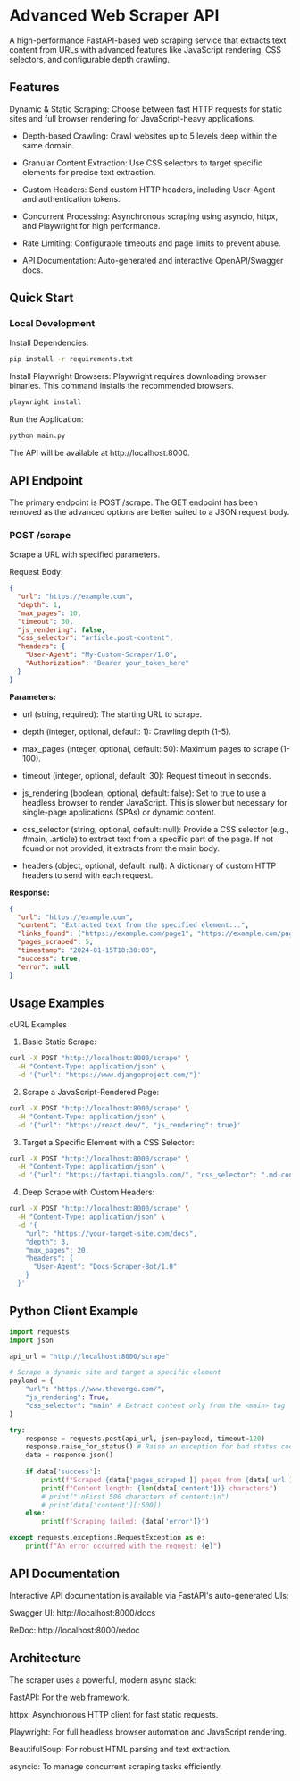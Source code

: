 # Advanced Web Scraper API
A high-performance FastAPI-based web scraping service that extracts text content from URLs with advanced features like JavaScript rendering, CSS selectors, and configurable depth crawling.

## Features
Dynamic & Static Scraping: Choose between fast HTTP requests for static sites and full browser rendering for JavaScript-heavy applications.

- Depth-based Crawling: Crawl websites up to 5 levels deep within the same domain.

- Granular Content Extraction: Use CSS selectors to target specific elements for precise text extraction.

- Custom Headers: Send custom HTTP headers, including User-Agent and authentication tokens.

- Concurrent Processing: Asynchronous scraping using asyncio, httpx, and Playwright for high performance.

- Rate Limiting: Configurable timeouts and page limits to prevent abuse.

- API Documentation: Auto-generated and interactive OpenAPI/Swagger docs.

## Quick Start
### Local Development
Install Dependencies:
```bash
pip install -r requirements.txt
```
Install Playwright Browsers:
Playwright requires downloading browser binaries. This command installs the recommended browsers.
```bash
playwright install
```
Run the Application:
```bash
python main.py
```
The API will be available at http://localhost:8000.

## API Endpoint
The primary endpoint is POST /scrape. The GET endpoint has been removed as the advanced options are better suited to a JSON request body.

### POST /scrape
Scrape a URL with specified parameters.

Request Body:
```json
{
  "url": "https://example.com",
  "depth": 1,
  "max_pages": 10,
  "timeout": 30,
  "js_rendering": false,
  "css_selector": "article.post-content",
  "headers": {
    "User-Agent": "My-Custom-Scraper/1.0",
    "Authorization": "Bearer your_token_here"
  }
}
```
**Parameters:**

- url (string, required): The starting URL to scrape.

- depth (integer, optional, default: 1): Crawling depth (1-5).

- max_pages (integer, optional, default: 50): Maximum pages to scrape (1-100).

- timeout (integer, optional, default: 30): Request timeout in seconds.

- js_rendering (boolean, optional, default: false): Set to true to use a headless browser to render JavaScript. This is slower but necessary for single-page applications (SPAs) or dynamic content.

- css_selector (string, optional, default: null): Provide a CSS selector (e.g., #main, .article) to extract text from a specific part of the page. If not found or not provided, it extracts from the main body.

- headers (object, optional, default: null): A dictionary of custom HTTP headers to send with each request.

**Response:**
```json
{
  "url": "https://example.com",
  "content": "Extracted text from the specified element...",
  "links_found": ["https://example.com/page1", "https://example.com/page2"],
  "pages_scraped": 5,
  "timestamp": "2024-01-15T10:30:00",
  "success": true,
  "error": null
}
```
## Usage Examples
cURL Examples
1. Basic Static Scrape:
```bash
curl -X POST "http://localhost:8000/scrape" \
  -H "Content-Type: application/json" \
  -d '{"url": "https://www.djangoproject.com/"}'
```
2. Scrape a JavaScript-Rendered Page:
```bash
curl -X POST "http://localhost:8000/scrape" \
  -H "Content-Type: application/json" \
  -d '{"url": "https://react.dev/", "js_rendering": true}'
```
3. Target a Specific Element with a CSS Selector:
```bash
curl -X POST "http://localhost:8000/scrape" \
  -H "Content-Type: application/json" \
  -d '{"url": "https://fastapi.tiangolo.com/", "css_selector": ".md-content"}'
```
4. Deep Scrape with Custom Headers:
```bash
curl -X POST "http://localhost:8000/scrape" \
  -H "Content-Type: application/json" \
  -d '{
    "url": "https://your-target-site.com/docs",
    "depth": 3,
    "max_pages": 20,
    "headers": {
      "User-Agent": "Docs-Scraper-Bot/1.0"
    }
  }'
```
## Python Client Example
```python
import requests
import json

api_url = "http://localhost:8000/scrape"

# Scrape a dynamic site and target a specific element
payload = {
    "url": "https://www.theverge.com/",
    "js_rendering": True,
    "css_selector": "main" # Extract content only from the <main> tag
}

try:
    response = requests.post(api_url, json=payload, timeout=120)
    response.raise_for_status() # Raise an exception for bad status codes
    data = response.json()
    
    if data['success']:
        print(f"Scraped {data['pages_scraped']} pages from {data['url']}")
        print(f"Content length: {len(data['content'])} characters")
        # print("\nFirst 500 characters of content:\n")
        # print(data['content'][:500])
    else:
        print(f"Scraping failed: {data['error']}")

except requests.exceptions.RequestException as e:
    print(f"An error occurred with the request: {e}")
```

## API Documentation
Interactive API documentation is available via FastAPI's auto-generated UIs:

Swagger UI: http://localhost:8000/docs

ReDoc: http://localhost:8000/redoc

## Architecture
The scraper uses a powerful, modern async stack:

FastAPI: For the web framework.

httpx: Asynchronous HTTP client for fast static requests.

Playwright: For full headless browser automation and JavaScript rendering.

BeautifulSoup: For robust HTML parsing and text extraction.

asyncio: To manage concurrent scraping tasks efficiently.